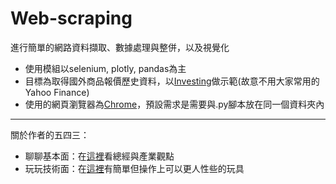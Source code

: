 # Web-scraping
進行簡單的網路資料擷取、數據處理與整併，以及視覺化

* 使用模組以selenium, plotly, pandas為主
* 目標為取得國外商品報價歷史資料，以[Investing](https://www.investing.com/indices/)做示範(故意不用大家常用的Yahoo Finance)
* 使用的網頁瀏覽器為[Chrome](https://chromedriver.chromium.org/downloads)，預設需求是需要與.py腳本放在同一個資料夾內

---
關於作者的五四三：
* 聊聊基本面：在[這裡](https://www.macromicro.me/shared_chart/user/174436)看總經與產業觀點
* 玩玩技術面：在[這裡](https://github.com/CafeYuzuHuang/My-first-PC-app-for-AI-based-stock-trading)有簡單但操作上可以更人性些的玩具
